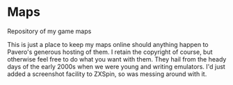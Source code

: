 # Maps
Repository of my game maps

This is just a place to keep my maps online should anything happen to Pavero's generous hosting of them. I retain the copyright of course, but otherwise feel free to do what you want with them. They hail from the heady days of the early 2000s when we were young and writing emulators. I'd just added a screenshot facility to ZXSpin, so was messing around with it.

